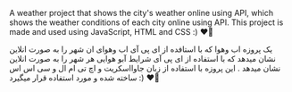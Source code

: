 A weather project that shows the city's weather online using API, which shows the weather conditions of each city online using API.
This project is made and used using JavaScript, HTML and CSS :) ❤️🙌



یک پروزه اب وهوا که با استافده از ای پی آی اب وهوای ان شهر را به صورت انلاین نشان میدهد که با استفاده از ای پی آی شرایط آبو هوایی هر شهر را به صورت انلاین نشان میدهد .
این پروزه با استفاده از زبان جاوااسکریت و اچ تی ام ال و سی اس اس ساخته شده و مورد استفاده قرار میگیرد  :) ❤️🙌
